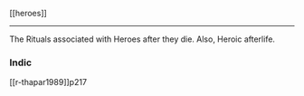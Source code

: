 [[heroes]]

---

The Rituals associated with Heroes after they die. Also, Heroic afterlife.


### Indic
[[r-thapar1989]]p217